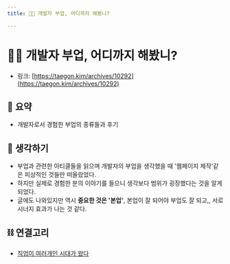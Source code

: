 ```yaml
---
title: 🧑‍💻 개발자 부업, 어디까지 해봤니?

---
```

# 🧑‍💻 개발자 부업, 어디까지 해봤니?

- 링크: [https://taegon.kim/archives/10292](https://taegon.kim/archives/10292)

## 📝 요약 
- 개발자로서 경험한 부업의 종류들과 후기  


## 🤔 생각하기   
- 부업과 관련한 아티클들을 읽으며 개발자의 부업을 생각했을 때 '웹페이지 제작'같은 피상적인 것들만 떠올랐었다.  
- 하지만 실제로 경험한 분의 이야기를 들으니 생각보다 범위가 굉장했다는 것을 알게되었다.  
- 글에도 나와있지만 역시 **중요한 것은 '본업'**, 본업이 잘 되어야 부업도 잘 되고,, 서로 시너지 효과가 나는 것 같다.  

## ⛓ 연결고리
- [직업이 여러개인 시대가 왔다](../Business/the-era-of-many-job-has-come.md)